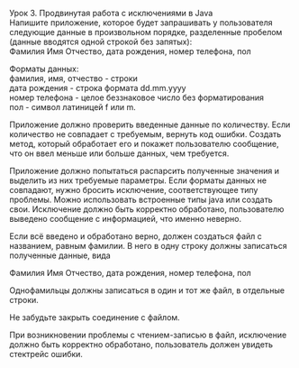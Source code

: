 Урок 3. Продвинутая работа с исключениями в Java\
Напишите приложение, которое будет запрашивать у пользователя следующие данные в произвольном порядке, разделенные пробелом (данные вводятся одной строкой без запятых):\
Фамилия Имя Отчество, дата рождения, номер телефона, пол

Форматы данных:\
фамилия, имя, отчество - строки\
дата рождения - строка формата dd.mm.yyyy\
номер телефона - целое беззнаковое число без форматирования\
пол - символ латиницей f или m.

Приложение должно проверить введенные данные по количеству. Если количество не совпадает с требуемым, вернуть код ошибки. Создать метод, который обработает его и покажет пользователю сообщение, что он ввел меньше или больше данных, чем требуется.

Приложение должно попытаться распарсить полученные значения и выделить из них требуемые параметры. Если форматы данных не совпадают, нужно бросить исключение, соответствующее типу проблемы. Можно использовать встроенные типы java или создать свои.
Исключение должно быть корректно обработано, пользователю выведено сообщение с информацией, что именно неверно.

Если всё введено и обработано верно, должен создаться файл с названием, равным фамилии. В него в одну строку должны записаться полученные данные, вида

Фамилия Имя Отчество, дата рождения, номер телефона, пол

Однофамильцы должны записаться в один и тот же файл, в отдельные строки.

Не забудьте закрыть соединение с файлом.

При возникновении проблемы с чтением-записью в файл, исключение должно быть корректно обработано, пользователь должен увидеть стектрейс ошибки.
